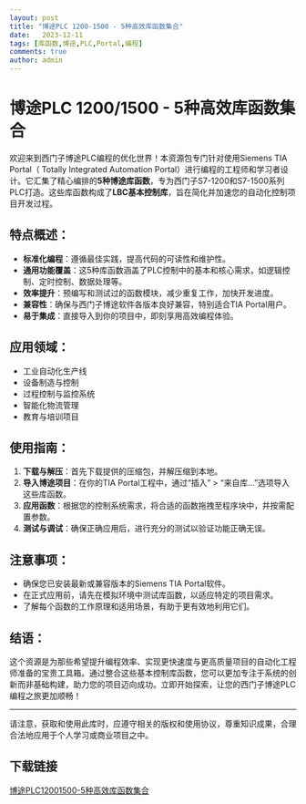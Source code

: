 ```yaml
---
layout: post
title: "博途PLC 1200-1500 - 5种高效库函数集合"
date:   2023-12-11
tags: [库函数,博途,PLC,Portal,编程]
comments: true
author: admin
---
```

# 博途PLC 1200/1500 - 5种高效库函数集合

欢迎来到西门子博途PLC编程的优化世界！本资源包专门针对使用Siemens TIA Portal（ Totally Integrated Automation Portal）进行编程的工程师和学习者设计。它汇集了精心编排的**5种博途库函数**，专为西门子S7-1200和S7-1500系列PLC打造。这些库函数构成了**LBC基本控制库**，旨在简化并加速您的自动化控制项目开发过程。

## 特点概述：
- **标准化编程**：遵循最佳实践，提高代码的可读性和维护性。
- **通用功能覆盖**：这5种库函数涵盖了PLC控制中的基本和核心需求，如逻辑控制、定时控制、数据处理等。
- **效率提升**：预编写和测试过的函数模块，减少重复工作，加快开发进度。
- **兼容性**：确保与西门子博途软件各版本良好兼容，特别适合TIA Portal用户。
- **易于集成**：直接导入到你的项目中，即刻享用高效编程体验。
  
## 应用领域：
- 工业自动化生产线
- 设备制造与控制
- 过程控制与监控系统
- 智能化物流管理
- 教育与培训项目

## 使用指南：
1. **下载与解压**：首先下载提供的压缩包，并解压缩到本地。
2. **导入博途项目**：在你的TIA Portal工程中，通过“插入” > “来自库...”选项导入这些库函数。
3. **应用函数**：根据您的控制系统需求，将合适的函数拖拽至程序块中，并按需配置参数。
4. **测试与调试**：确保正确应用后，进行充分的测试以验证功能正确无误。

## 注意事项：
- 确保您已安装最新或兼容版本的Siemens TIA Portal软件。
- 在正式应用前，请先在模拟环境中测试库函数，以适应特定的项目需求。
- 了解每个函数的工作原理和适用场景，有助于更有效地利用它们。

## 结语：
这个资源是为那些希望提升编程效率、实现更快速度与更高质量项目的自动化工程师准备的宝贵工具箱。通过整合这些基本控制库函数，您可以更加专注于系统的创新而非基础构建，助力您的项目迈向成功。立即开始探索，让您的西门子博途PLC编程之旅更加顺畅！

---

请注意，获取和使用此库时，应遵守相关的版权和使用协议，尊重知识成果，合理合法地应用于个人学习或商业项目之中。

## 下载链接

[博途PLC12001500-5种高效库函数集合](https://pan.quark.cn/s/792d7d9270b8)